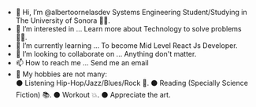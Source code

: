 - 👋 Hi, I’m @albertoornelasdev Systems Engineering Student/Studying in The University of Sonora 🏯🌵.
- 👀 I’m interested in ... Learn more about Technology to solve problems 👨‍💻.
- 🌱 I’m currently learning ... To become Mid Level React Js Developer. 
- 💞️ I’m looking to collaborate on ... Anything don't matter. 
- 📫 How to reach me ... Send me an email
- 🚀 My hobbies are not many:  
     ⚫ Listening Hip-Hop/Jazz/Blues/Rock 🎵. 
     ⚫ Reading (Specially Science Fiction) 📚.
     ⚫ Workout 💥.
     ⚫ Appreciate the art.
     

